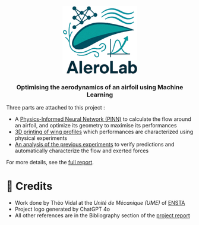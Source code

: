 <div align="center">
    <img src="assets/logo_transparent.png" width="200" alt="AIeroLab logo"/>
    <h3>Optimising the aerodynamics of an airfoil using Machine Learning</h3>
</div>

Three parts are attached to this project :

- A [Physics-Informed Neural Network (PINN)](./1-pinn) to calculate the flow around an airfoil, and optimize its geometry to maximise its performances
- [3D printing of wing profiles](./2-wing-printing) which performances are characterized using physical experiments
- [An analysis of the previous experiments](./3-analysis) to verify predictions and automatically characterize the flow and exerted forces

For more details, see the [full report](https://typst.app/project/rSK0y9y5d9yZI8AktfFKCW).

# 📜 Credits

- Work done by Théo Vidal at the _Unité de Mécanique (UME)_ of [ENSTA](https://www.ensta-paris.fr/en/node)
- Project logo generated by ChatGPT 4o
- All other references are in the Bibliography section of the [project report](https://typst.app/project/rSK0y9y5d9yZI8AktfFKCW)
